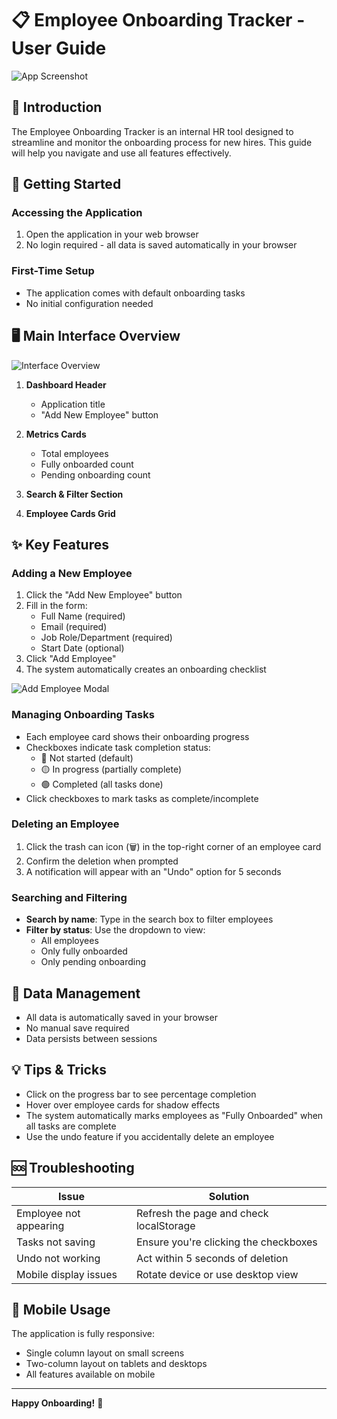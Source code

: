 # 📋 Employee Onboarding Tracker - User Guide

![App Screenshot](https://via.placeholder.com/800x500?text=Employee+Onboarding+Tracker+Screenshot)

## 🌟 Introduction

The Employee Onboarding Tracker is an internal HR tool designed to streamline and monitor the onboarding process for new hires. This guide will help you navigate and use all features effectively.

## 🚀 Getting Started

### Accessing the Application

1. Open the application in your web browser
2. No login required - all data is saved automatically in your browser

### First-Time Setup

- The application comes with default onboarding tasks
- No initial configuration needed

## 🖥 Main Interface Overview

![Interface Overview](https://via.placeholder.com/600x300?text=Interface+Overview)

1. **Dashboard Header**

   - Application title
   - "Add New Employee" button

2. **Metrics Cards**

   - Total employees
   - Fully onboarded count
   - Pending onboarding count

3. **Search & Filter Section**
4. **Employee Cards Grid**

## ✨ Key Features

### Adding a New Employee

1. Click the "Add New Employee" button
2. Fill in the form:
   - Full Name (required)
   - Email (required)
   - Job Role/Department (required)
   - Start Date (optional)
3. Click "Add Employee"
4. The system automatically creates an onboarding checklist

![Add Employee Modal](https://via.placeholder.com/500x400?text=Add+Employee+Form)

### Managing Onboarding Tasks

- Each employee card shows their onboarding progress
- Checkboxes indicate task completion status:
  - 🔴 Not started (default)
  - 🟡 In progress (partially complete)
  - 🟢 Completed (all tasks done)
- Click checkboxes to mark tasks as complete/incomplete

### Deleting an Employee

1. Click the trash can icon (🗑) in the top-right corner of an employee card
2. Confirm the deletion when prompted
3. A notification will appear with an "Undo" option for 5 seconds

### Searching and Filtering

- **Search by name**: Type in the search box to filter employees
- **Filter by status**: Use the dropdown to view:
  - All employees
  - Only fully onboarded
  - Only pending onboarding

## 🔄 Data Management

- All data is automatically saved in your browser
- No manual save required
- Data persists between sessions

## 💡 Tips & Tricks

- Click on the progress bar to see percentage completion
- Hover over employee cards for shadow effects
- The system automatically marks employees as "Fully Onboarded" when all tasks are complete
- Use the undo feature if you accidentally delete an employee

## 🆘 Troubleshooting

| Issue                  | Solution                                |
| ---------------------- | --------------------------------------- |
| Employee not appearing | Refresh the page and check localStorage |
| Tasks not saving       | Ensure you're clicking the checkboxes   |
| Undo not working       | Act within 5 seconds of deletion        |
| Mobile display issues  | Rotate device or use desktop view       |

## 📱 Mobile Usage

The application is fully responsive:

- Single column layout on small screens
- Two-column layout on tablets and desktops
- All features available on mobile


---

**Happy Onboarding!** 🎉
